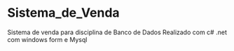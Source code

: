 # Sistema_de_Venda
Sistema de venda para disciplina de Banco de Dados
Realizado com c# .net com windows form e Mysql

